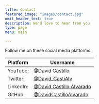 ```yaml
---
title: Contact
featured_image: "images/contact.jpg"
omit_header_text: true
description: We'd love to hear from you
type: page
menu: main

---
```


Follow me on these social media platforms.

Platform |	Username
---|---
YouTube:|	[@David Castillo](https://www.youtube.com/channel/UCf0AQymPRhDDs9wFFnVeh6A?view_as=subscriber)
Twitter:|	[@David_CastiAlv](https://twitter.com/David_CastiAlv)
LinkedIn:|	[@David Castillo Alvarado](https://www.linkedin.com/in/david-castillo-alvarado-44442020/)
GitHub:	| [@DavidCastilloAlvarado](https://github.com/DavidCastilloAlvarado)